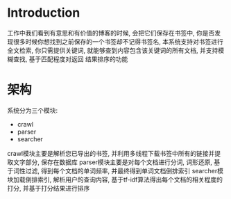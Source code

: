 # Introduction

工作中我们看到有意思和有价值的博客的时候, 会把它们保存在书签中, 你是否发现很多时候你想找到之前保存的一个书签却不记得书签名,
本系统支持对书签进行全文检索, 你只需提供关键词, 就能够查到内容包含该关键词的所有文档, 并支持模糊查找, 基于匹配程度对返回
结果排序的功能


# 架构

系统分为三个模块:

- crawl
- parser
- searcher

crawl模块主要是解析您已导出的书签, 并利用多线程下载书签中所有的链接并提取文字部分, 保存在数据库
parser模块主要是对每个文档进行分词, 词形还原, 基于词性过滤, 得到每个文档的单词频率, 并最终得到单词文档倒排索引
searcher模块加载倒排索引, 解析用户的查询内容, 基于tf-idf算法得出每个文档的相关程度的打分, 并基于打分结果进行排序


